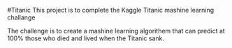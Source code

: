 #Titanic
This project is to complete the Kaggle Titanic mashine learning challange

The challenge is to create a mashine learning algorithem that can predict at 100% those who died
and lived when the Titanic sank.
